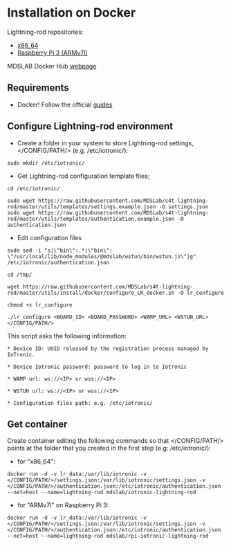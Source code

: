 # Installation on Docker

Lightning-rod repositories:
 * [x86_64](https://hub.docker.com/r/mdslab/iotronic-lightning-rod/)
 * [Raspberry Pi 3 (ARMv7l)](https://hub.docker.com/r/mdslab/rpi-iotronic-lightning-rod/)


MDSLAB Docker Hub [webpage](https://hub.docker.com/r/mdslab/)

## Requirements

* Docker! Follow the official [guides](https://docs.docker.com/install/)

## Configure Lightning-rod environment

* Create a folder in your system to store Lightning-rod settings, </CONFIG/PATH/> (e.g. /etc/iotronic/):
```
sudo mkdir /etc/iotronic/
```

* Get Lightning-rod configuration template files;
```
cd /etc/iotronic/

sudo wget https://raw.githubusercontent.com/MDSLab/s4t-lightning-rod/master/utils/templates/settings.example.json -O settings.json
sudo wget https://raw.githubusercontent.com/MDSLab/s4t-lightning-rod/master/utils/templates/authentication.example.json -O authentication.json

```

* Edit configuration files
```
sudo sed -i "s|\"bin\":.*|\"bin\": \"/usr/local/lib/node_modules/@mdslab/wstun/bin/wstun.js\"|g" /etc/iotronic/authentication.json

cd /tmp/

wget https://raw.githubusercontent.com/MDSLab/s4t-lightning-rod/master/utils/install/docker/configure_LR_docker.sh -O lr_configure

chmod +x lr_configure

./lr_configure <BOARD_ID> <BOARD_PASSWORD> <WAMP_URL> <WSTUN_URL> </CONFIG/PATH/>
```
This script asks the following information:
```
* Device ID: UUID released by the registration process managed by IoTronic.

* Device Iotronic password: password to log in to Iotronic

* WAMP url: ws://<IP> or wss://<IP>

* WSTUN url: ws://<IP> or wss://<IP>

* Configuration files path: e.g. /etc/iotronic/
```

## Get container

Create container editing the following commands so that </CONFIG/PATH/>
points at the folder that you created in the first step (e.g: /etc/iotronic/):

* for "x86_64":
```
docker run -d -v lr_data:/var/lib/iotronic -v </CONFIG/PATH/>/settings.json:/var/lib/iotronic/settings.json -v </CONFIG/PATH/>/authentication.json:/etc/iotronic/authentication.json --net=host --name=lightning-rod mdslab/iotronic-lightning-rod
```

* for "ARMv7l" on Raspberry Pi 3:
```
docker run -d -v lr_data:/var/lib/iotronic -v </CONFIG/PATH/>/settings.json:/var/lib/iotronic/settings.json -v </CONFIG/PATH/>/authentication.json:/etc/iotronic/authentication.json --net=host --name=lightning-rod mdslab/rpi-iotronic-lightning-rod
```
